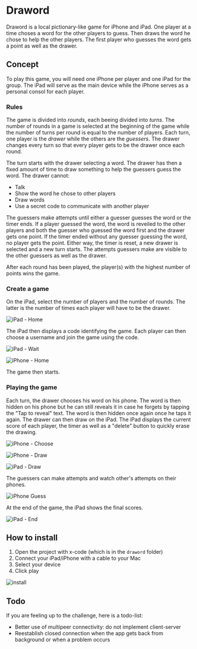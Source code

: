 # Draword
Draword is a local pictionary-like game for iPhone and iPad. One player at a time choses a word for the other players to guess. Then draws the word he chose to help the other players. The first player who guesses the word gets a point as well as the drawer.

## Concept

To play this game, you will need one iPhone per player and one iPad for the group. The iPad will serve as the main device while the iPhone serves as a personal consol for each player.

### Rules

The game is divided into *rounds*, each beeing divided into *turns*. The number of rounds in a game is selected at the beginning of the game while the number of turns per round is equal to the number of players. Each turn, one player is the *drawer* while the others are the *guessers*. The drawer changes every turn so that every player gets to be the drawer once each round.

The turn starts with the drawer selecting a word. The drawer has then a fixed amount of time to draw something to help the guessers guess the word. The drawer cannot:

* Talk
* Show the word he chose to other players
* Draw words
* Use a secret code to communicate with another player

The guessers make attempts until either a guesser guesses the word or the timer ends. If a player guessed the word, the word is reveiled to the other players and both the guesser who guessed the word first and the drawer gets one point. If the timer ended without any guesser guessing the word, no player gets the point. Either way, the timer is reset, a new drawer is selected and a new turn starts. The attempts guessers make are visible to the other guessers as well as the drawer.

After each round has been played, the player(s) with the highest number of points wins the game.

### Create a game

On the iPad, select the number of players and the number of rounds. The latter is the number of times each player will have to be the drawer.

![iPad - Home](screenshots/iPad%20-%20Home.png)

The iPad then displays a code identifying the game. Each player can then choose a username and join the game using the code.

![iPad - Wait](screenshots/iPad%20-%20Wait.png)

![iPhone - Home](screenshots/iPhone%20-%20Home.png)

The game then starts.

### Playing the game

Each turn, the drawer chooses his word on his phone. The word is then hidden on his phone but he can still reveals it in case he forgets by tapping the "Tap to reveal" text. The word is then hidden once again once he taps it again. The drawer can then draw on the iPad. The iPad displays the current score of each player, the timer as well as a "delete" button to quickly erase the drawing.

![iPhone - Choose](screenshots/iPhone%20-%20Choose.png)

![iPhone - Draw](screenshots/iPhone%20-%20Draw.png)

![iPad - Draw](screenshots/iPad%20-%20Draw.png)

The guessers can make attempts and watch other's attempts on their phones.

![iPhone Guess](screenshots/iPhone%20-%20Guess.png)

At the end of the game, the iPad shows the final scores.

![iPad - End](screenshots/iPad%20-%20End.png)

## How to install

1. Open the project with x-code (which is in the `draword` folder)
2. Connect your iPad/iPhone with a cable to your Mac
3. Select your device
4. Click play

![install](screenshots/install.png)

## Todo

If you are feeling up to the challenge, here is a todo-list:

* Better use of multipeer connectivity: do not implement client-server
* Reestablish closed connection when the app gets back from background or when a problem occurs

